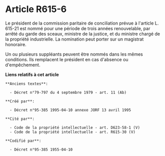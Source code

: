 # Article R615-6

Le président de la commission paritaire de conciliation prévue à l'article L. 615-21 est nommé pour une période de trois
années renouvelable, par arrêté du garde des sceaux, ministre de la justice, et du ministre chargé de la propriété
industrielle. La nomination peut porter sur un magistrat honoraire.

Un ou plusieurs suppléants peuvent être nommés dans les mêmes conditions. Ils remplacent le président en cas d'absence ou
d'empêchement.

**Liens relatifs à cet article**

	**Anciens textes**:

	  - Décret n°79-797 du 4 septembre 1979 - art. 11 (Ab)

	**Créé par**:

	  - Décret n°95-385 1995-04-10 annexe JORF 13 avril 1995

	**Cité par**:

	  - Code de la propriété intellectuelle - art. D623-58-1 (V)
	  - Code de la propriété intellectuelle - art. R615-30 (V)

	**Codifié par**:

	  - Décret n°95-385 1955-04-10
